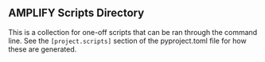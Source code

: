 ## AMPLIFY Scripts Directory
This is a collection for one-off scripts that can be ran through the command line. See the `[project.scripts]` section
of the pyproject.toml file for how these are generated.
